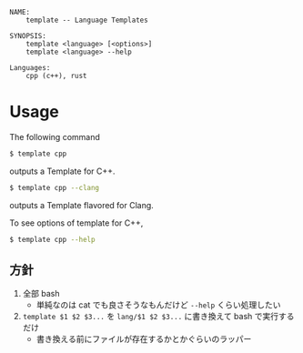 ```
NAME:
    template -- Language Templates

SYNOPSIS:
    template <language> [<options>]
    template <language> --help

Languages:
    cpp (c++), rust
```

# Usage

The following command

```bash
$ template cpp
```

outputs a Template for C++.

```bash
$ template cpp --clang
```

outputs a Template flavored for Clang.

To see options of template for C++,

```bash
$ template cpp --help
```

## 方針

1. 全部 bash
    - 単純なのは cat でも良さそうなもんだけど `--help` くらい処理したい
1. `template $1 $2 $3...` を `lang/$1 $2 $3...` に書き換えて bash で実行するだけ
    - 書き換える前にファイルが存在するかとかぐらいのラッパー

